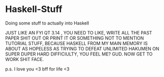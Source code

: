 Haskell-Stuff
=============

Doing some stuff to actually into Haskell

JUST LIKE AN FYI QT 3.14 , YOU NEED TO LIKE, WRITE ALL THE PAST PAPER SHIT OUT OR PRINT IT OR SOMETHING
NOT TO MENTION TUTORIAL STUFF, BECAUSE HASKELL FROM MY MAIN MEMORY IS ABOUT AS HOPELESS AS TRYING TO 
DEFEAT UNLIMITED HAKUMEN ON SUPER DUPER HARD DIFFICIULTY, YOU FEEL ME? GUD. NOW GET TO WORK SHIT FACE.

p.s. I love you <3 bff for life <3
